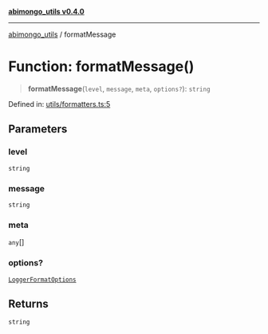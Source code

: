 [**abimongo_utils v0.4.0**](../README.md)

***

[abimongo_utils](../README.md) / formatMessage

# Function: formatMessage()

> **formatMessage**(`level`, `message`, `meta`, `options?`): `string`

Defined in: [utils/formatters.ts:5](https://github.com/NodEm9/abimongo_utils/blob/a65cd6462ac155e030ff8f62ef498bb805490cbf/src/utils/formatters.ts#L5)

## Parameters

### level

`string`

### message

`string`

### meta

`any`[]

### options?

[`LoggerFormatOptions`](../interfaces/LoggerFormatOptions.md)

## Returns

`string`
